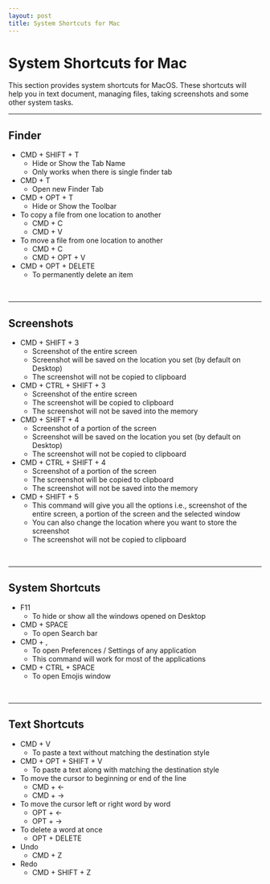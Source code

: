 ```yaml
---
layout: post
title: System Shortcuts for Mac
---
```


<h1>System Shortcuts for Mac</h1>
<p>
	This section provides system shortcuts for MacOS.
	These shortcuts will help you in text document, managing files,
	taking screenshots and some other system tasks.
</p>

<hr>

<h2>Finder</h2>

- CMD + SHIFT + T
	- Hide or Show the Tab Name
	- Only works when there is single finder tab
- CMD + T
	- Open new Finder Tab
- CMD + OPT + T
	- Hide or Show the Toolbar
- To copy a file from one location to another
	- CMD + C
	- CMD + V
- To move a file from one location to another
	- CMD + C
	- CMD + OPT + V
- CMD + OPT + DELETE
	- To permanently delete an item

<br>
<hr>

<h2>Screenshots</h2>

- CMD + SHIFT + 3
	- Screenshot of the entire screen
	- Screenshot will be saved on the location you set (by default on Desktop)
	- The screenshot will not be copied to clipboard
- CMD + CTRL + SHIFT + 3
	- Screenshot of the entire screen
	- The screenshot will be copied to clipboard
	- The screenshot will not be saved into the memory
- CMD + SHIFT + 4
	- Screenshot of a portion of the screen
	- Screenshot will be saved on the location you set (by default on Desktop)
	- The screenshot will not be copied to clipboard
- CMD + CTRL + SHIFT + 4
	- Screenshot of a portion of the screen
	- The screenshot will be copied to clipboard
	- The screenshot will not be saved into the memory
- CMD + SHIFT + 5
	- This command will give you all the options i.e., screenshot of the entire screen, a portion of the screen and the selected window
	- You can also change the location where you want to store the screenshot
	- The screenshot will not be copied to clipboard

<br>
<hr>

<h2>System Shortcuts</h2>

- F11
	- To hide or show all the windows opened on Desktop
- CMD + SPACE
	- To open Search bar
- CMD + ,
	- To open Preferences / Settings of any application
	- This command will work for most of the applications
- CMD + CTRL + SPACE
	- To open Emojis window

<br>
<hr>

<h2>Text Shortcuts</h2>

- CMD + V
	- To paste a text without matching the destination style
- CMD + OPT + SHIFT + V
	- To paste a text along with matching the destination style
- To move the cursor to beginning or end of the line
	- CMD + ←
	- CMD + →
- To move the cursor left or right word by word
	- OPT + ←
	- OPT + →
- To delete a word at once
	- OPT + DELETE
- Undo
	- CMD + Z
- Redo
	- CMD + SHIFT + Z
